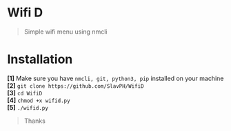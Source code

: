 # Wifi D
>Simple wifi menu using nmcli                              

# Installation
**[1]** Make sure you have `nmcli, git, python3, pip` installed on your machine                                            
**[2]** `git clone https://github.com/SlavPH/WifiD`                                     
**[3]** `cd WifiD`                                            
**[4]** `chmod +x wifid.py`                         
**[5]** `./wifid.py`                                       

> Thanks 
